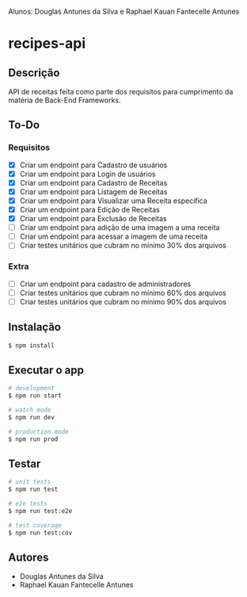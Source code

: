 Alunos: Douglas Antunes da Silva e Raphael Kauan Fantecelle Antunes

# recipes-api

## Descrição
API de receitas feita como parte dos requisitos para cumprimento da matéria de Back-End Frameworks.

## To-Do
### Requisitos
- [x] Criar um endpoint para Cadastro de usuários
- [x] Criar um endpoint para Login de usuários
- [x] Criar um endpoint para Cadastro de Receitas
- [x] Criar um endpoint para Listagem de Receitas
- [x] Criar um endpoint para Visualizar uma Receita específica
- [x] Criar um endpoint para Edição de Receitas
- [x] Criar um endpoint para Exclusão de Receitas
- [ ] Criar um endpoint para adição de uma imagem a uma receita
- [ ] Criar um endpoint para acessar a imagem de uma receita
- [ ] Criar testes unitários que cubram no mínimo 30% dos arquivos

### Extra
- [ ] Criar um endpoint para cadastro de administradores
- [ ] Criar testes unitários que cubram no mínimo 60% dos arquivos
- [ ] Criar testes unitários que cubram no mínimo 90% dos arquivos

## Instalação

```bash
$ npm install
```

## Executar o app

```bash
# development
$ npm run start

# watch mode
$ npm run dev

# production mode
$ npm run prod
```

## Testar

```bash
# unit tests
$ npm run test

# e2e tests
$ npm run test:e2e

# test coverage
$ npm run test:cov
```
## Autores

- Douglas Antunes da Silva
- Raphael Kauan Fantecelle Antunes